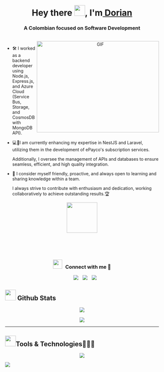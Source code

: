 <h1 align="center">Hey there <img src="https://media.giphy.com/media/hvRJCLFzcasrR4ia7z/giphy.gif" width="35">,
I'm<a href="https://github.com/D-Lorz" target="blank"> Dorian</a></h1>
<h3 align="center">A Colombian focused on Software Development</h3>

</br>

<a target="_blank" align="center">
  <img align="right" top="500" height="300" width="400" alt="GIF" src="https://media.giphy.com/media/SWoSkN6DxTszqIKEqv/giphy.gif">
</a>

- 🛠️ I worked as a backend developer using Node.js, Express.js, and Azure Cloud (Service Bus, Storage, and CosmosDB with MongoDB API).

- 💻🔧I am currently enhancing my expertise in NestJS and Laravel, utilizing them in the development of ePayco's subscription services.

    Additionally, I oversee the management of APIs and databases to ensure seamless, efficient, and high quality integration.

- 🤝 I consider myself friendly, proactive, and always open to learning and sharing knowledge within a team.

    I always strive to contribute with enthusiasm and dedication, working collaboratively to achieve outstanding results.🏆


<div align="center" ><img src = "https://media0.giphy.com/media/KDDpcKigbfFpnejZs6/giphy.gif?cid=ecf05e47oy6f4zjs8g1qoiystc56cu7r9tb8a1fe76e05oty&rid=giphy.gif" width = 100px></div>

<br/><br/><br/>
<h3 align="center" > <img src="https://media.giphy.com/media/iY8CRBdQXODJSCERIr/giphy.gif" width="30" height="30" style="margin-right: 10px;">Connect with me 🤝 </h3>

<p align="center">

 <div align="center"  class="icons-social" style="margin-left: 10px;">
    <a style="margin-left: 10px;"  target="_blank" href="https://www.linkedin.com/in/dorian-lorz/">
		<img src="https://img.icons8.com/doodle/40/000000/linkedin--v2.png"></a>
    <a style="margin-left: 10px;" target="_blank" href="https://github.com/D-Lorz">
	<img src="https://img.icons8.com/doodle/40/000000/github--v1.png"></a>
	<a style="margin-left: 10px;" target="_blank" href="https://x.com/Dalorz_W">
		<img src="https://img.icons8.com/doodle/1x/twitter-squared--v2.png" ></a>
  </div>
  
</p>

## <img src="https://media.giphy.com/media/iY8CRBdQXODJSCERIr/giphy.gif" width="35"><b> Github Stats </b>

<div align="center">
  <img src="https://github-readme-stats.vercel.app/api?username=D-Lorz&theme=blueberry&hide_border=false&include_all_commits=false&count_private=false" />
  <br/>
  <br/>
  
  <img src="https://github-readme-stats.vercel.app/api/top-langs/?username=D-Lorz&theme=blueberry&hide_border=false&include_all_commits=false&count_private=false&layout=compact" />
</div>

---

##  <img src="https://media.giphy.com/media/iY8CRBdQXODJSCERIr/giphy.gif" width="35"><b>Tools & Technologies👨🏻‍💻 </b>

<!--tech stack icons-->
<p align="center">
  <a href="https://skillicons.dev">
    <img src="https://skillicons.dev/icons?i=git,azure,docker,postgres,prisma,mysql,mongodb,js,npm,pnpm,yarn,bun,nodejs,express,typescript,nestjs,react,solidity,md,postman,tailwind,bootstrap,vscode,notion,wordpress,supabase,replit,anaconda,php,laravel" />
  </a>
</p>


<!--horizontal divider(gradiant)-->
<img src="https://user-images.githubusercontent.com/73097560/115834477-dbab4500-a447-11eb-908a-139a6edaec5c.gif">
